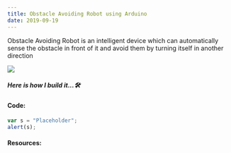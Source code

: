 ```yaml
---
title: Obstacle Avoiding Robot using Arduino
date: 2019-09-19
---
```


Obstacle Avoiding Robot is an intelligent device which can automatically sense the obstacle in front of it and avoid them by turning itself in another direction

![](https://i.imgur.com/fmDykdq.jpg)

##### Here is how I build it...🛠

#### Code:

```javascript
var s = "Placeholder";
alert(s);
```

#### Resources: